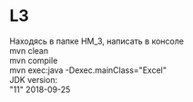 # L3
Находясь в папке HM_3, написать в консоле <br>
mvn clean <br>
mvn compile <br>
mvn exec:java -Dexec.mainClass="Excel" <br>
JDK version: <br>
"11" 2018-09-25 <br>
